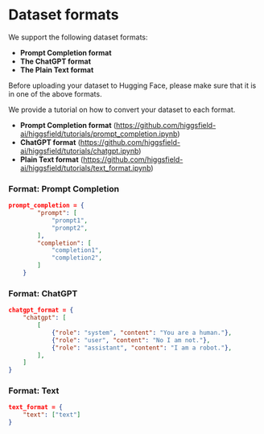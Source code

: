 # Dataset formats

We support the following dataset formats:

- **Prompt Completion format**
- **The ChatGPT format**
- **The Plain Text format**


Before uploading your dataset to Hugging Face, please make sure that it is in one of the above formats.

We provide a tutorial on how to convert your dataset to each format.

- **Prompt Completion format** (https://github.com/higgsfield-ai/higgsfield/tutorials/prompt_completion.ipynb)
- **ChatGPT format** (https://github.com/higgsfield-ai/higgsfield/tutorials/chatgpt.ipynb)
- **Plain Text format** (https://github.com/higgsfield-ai/higgsfield/tutorials/text_format.ipynb)

### Format: Prompt Completion
```json
prompt_completion = {
        "prompt": [
            "prompt1",
            "prompt2",
        ],
        "completion": [
            "completion1",
            "completion2",
        ]
    }
```

### Format: ChatGPT
```json
chatgpt_format = {
    "chatgpt": [
        [
            {"role": "system", "content": "You are a human."},
            {"role": "user", "content": "No I am not."},
            {"role": "assistant", "content": "I am a robot."},
        ],
    ]
}
```

### Format: Text
```json
text_format = {
    "text": ["text"]
}
```
